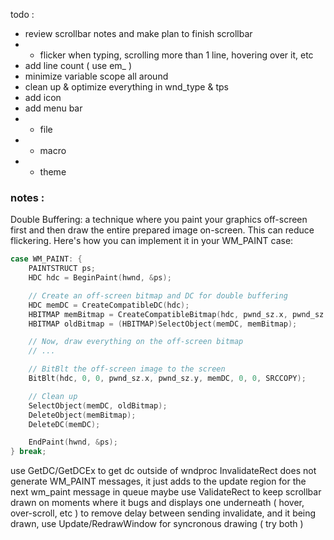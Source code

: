 todo :
- review scrollbar notes and make plan to finish scrollbar
- - flicker when typing, scrolling more than 1 line, hovering over it, etc
- add line count ( use em_ )
- minimize variable scope all around
- clean up & optimize everything in wnd_type & tps
- add icon
- add menu bar
- - file
- - macro
- - theme


### notes :
Double Buffering: a technique where you paint your graphics off-screen first and then draw the entire prepared image on-screen.
This can reduce flickering.
Here's how you can implement it in your WM_PAINT case:
```cpp
case WM_PAINT: {
    PAINTSTRUCT ps;
    HDC hdc = BeginPaint(hwnd, &ps);

    // Create an off-screen bitmap and DC for double buffering
    HDC memDC = CreateCompatibleDC(hdc);
    HBITMAP memBitmap = CreateCompatibleBitmap(hdc, pwnd_sz.x, pwnd_sz.y);
    HBITMAP oldBitmap = (HBITMAP)SelectObject(memDC, memBitmap);

    // Now, draw everything on the off-screen bitmap
    // ...

    // BitBlt the off-screen image to the screen
    BitBlt(hdc, 0, 0, pwnd_sz.x, pwnd_sz.y, memDC, 0, 0, SRCCOPY);

    // Clean up
    SelectObject(memDC, oldBitmap);
    DeleteObject(memBitmap);
    DeleteDC(memDC);

    EndPaint(hwnd, &ps);
} break;
```

use GetDC/GetDCEx to get dc outside of wndproc
InvalidateRect does not generate WM_PAINT messages, it just adds to the update region for the next wm_paint message in queue
maybe use ValidateRect to keep scrollbar drawn on moments where it bugs and displays one underneath ( hover, over-scroll, etc )
to remove delay between sending invalidate, and it being drawn, use Update/RedrawWindow for syncronous drawing ( try both )